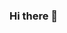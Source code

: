 ### Hi there 👋

<!--
**Neha-0407/Neha-0407** is a ✨ _special_ ✨ repository because its `README.md` (this file) appears on your GitHub profile.

Here are some ideas to get you started:

- 🔭 I’m currently working on projects based on web development and machine learning .
- 🌱 I’m currently learning javascript, C# and other emerging new technologies.
-->
